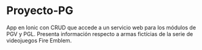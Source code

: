 # Proyecto-PG
App en Ionic con CRUD que accede a un servicio web para los módulos de PGV y PGL.
Presenta información respecto a armas fictícias de la serie de videojuegos Fire Emblem.
